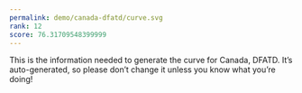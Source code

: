 ```yaml
---
permalink: demo/canada-dfatd/curve.svg
rank: 12
score: 76.31709548399999
---
```


This is the information needed to generate the curve for Canada, DFATD. It’s
auto-generated, so please don’t change it unless you know what you’re
doing!
